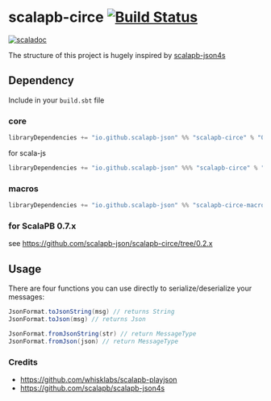# scalapb-circe [![Build Status](https://travis-ci.org/scalapb-json/scalapb-circe.svg?branch=master)](https://travis-ci.org/scalapb-json/scalapb-circe)
[![scaladoc](https://javadoc-badge.appspot.com/io.github.scalapb-json/scalapb-circe_2.12.svg?label=scaladoc)](https://javadoc-badge.appspot.com/io.github.scalapb-json/scalapb-circe_2.12/scalapb_circe/index.html?javadocio=true)

The structure of this project is hugely inspired by [scalapb-json4s](https://github.com/scalapb/scalapb-json4s)

## Dependency

Include in your `build.sbt` file

### core

```scala
libraryDependencies += "io.github.scalapb-json" %% "scalapb-circe" % "0.4.2"
```

for scala-js

```scala
libraryDependencies += "io.github.scalapb-json" %%% "scalapb-circe" % "0.4.2"
```

### macros

```scala
libraryDependencies += "io.github.scalapb-json" %% "scalapb-circe-macros" % "0.4.2"
```

### for ScalaPB 0.7.x

see https://github.com/scalapb-json/scalapb-circe/tree/0.2.x

## Usage

There are four functions you can use directly to serialize/deserialize your messages:

```scala
JsonFormat.toJsonString(msg) // returns String
JsonFormat.toJson(msg) // returns Json

JsonFormat.fromJsonString(str) // return MessageType
JsonFormat.fromJson(json) // return MessageType
```

### Credits

- https://github.com/whisklabs/scalapb-playjson
- https://github.com/scalapb/scalapb-json4s
